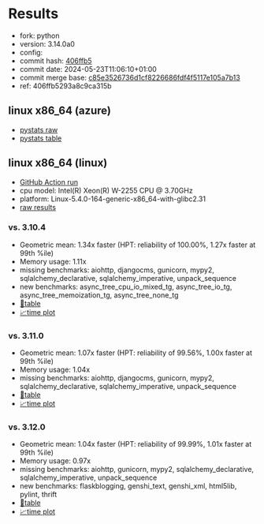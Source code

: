 # Results

- fork: python
- version: 3.14.0a0
- config: 
- commit hash: [406ffb5](https://github.com/python/cpython/commit/406ffb5)
- commit date: 2024-05-23T11:06:10+01:00
- commit merge base: [c85e3526736d1cf8226686fdf4f5117e105a7b13](https://github.com/python/cpython/commit/c85e3526736d1cf8226686fdf4f5117e105a7b13)
- ref: 406ffb5293a8c9ca315b

## linux x86_64 (azure)

- [pystats raw](bm-20240523-azure-x86_64-python-406ffb5293a8c9ca315b-3.14.0a0-406ffb5-pystats.json)
- [pystats table](bm-20240523-azure-x86_64-python-406ffb5293a8c9ca315b-3.14.0a0-406ffb5-pystats.md)

## linux x86_64 (linux)

- [GitHub Action run](https://github.com/faster-cpython/benchmarking/actions/runs/9222927979)
- cpu model: Intel(R) Xeon(R) W-2255 CPU @ 3.70GHz
- platform: Linux-5.4.0-164-generic-x86_64-with-glibc2.31
- [raw results](bm-20240523-linux-x86_64-python-406ffb5293a8c9ca315b-3.14.0a0-406ffb5.json)

### vs. 3.10.4

- Geometric mean: 1.34x faster (HPT: reliability of 100.00%, 1.27x faster at 99th %ile)
- Memory usage: 1.11x
- missing benchmarks: aiohttp, djangocms, gunicorn, mypy2, sqlalchemy_declarative, sqlalchemy_imperative, unpack_sequence
- new benchmarks: async_tree_cpu_io_mixed_tg, async_tree_io_tg, async_tree_memoization_tg, async_tree_none_tg
- [📄table](bm-20240523-linux-x86_64-python-406ffb5293a8c9ca315b-3.14.0a0-406ffb5-vs-3.10.4.md)
- [📈time plot](bm-20240523-linux-x86_64-python-406ffb5293a8c9ca315b-3.14.0a0-406ffb5-vs-3.10.4.png)

### vs. 3.11.0

- Geometric mean: 1.07x faster (HPT: reliability of 99.56%, 1.00x faster at 99th %ile)
- Memory usage: 1.04x
- missing benchmarks: aiohttp, djangocms, gunicorn, mypy2, sqlalchemy_declarative, sqlalchemy_imperative, unpack_sequence
- [📄table](bm-20240523-linux-x86_64-python-406ffb5293a8c9ca315b-3.14.0a0-406ffb5-vs-3.11.0.md)
- [📈time plot](bm-20240523-linux-x86_64-python-406ffb5293a8c9ca315b-3.14.0a0-406ffb5-vs-3.11.0.png)

### vs. 3.12.0

- Geometric mean: 1.04x faster (HPT: reliability of 99.99%, 1.01x faster at 99th %ile)
- Memory usage: 0.97x
- missing benchmarks: aiohttp, gunicorn, mypy2, sqlalchemy_declarative, sqlalchemy_imperative, unpack_sequence
- new benchmarks: flaskblogging, genshi_text, genshi_xml, html5lib, pylint, thrift
- [📄table](bm-20240523-linux-x86_64-python-406ffb5293a8c9ca315b-3.14.0a0-406ffb5-vs-3.12.0.md)
- [📈time plot](bm-20240523-linux-x86_64-python-406ffb5293a8c9ca315b-3.14.0a0-406ffb5-vs-3.12.0.png)

